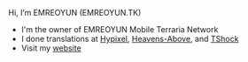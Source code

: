 Hi, I’m EMREOYUN (EMREOYUN.TK)
- I'm the owner of EMREOYUN Mobile Terraria Network
- I done translations at [Hypixel](https://hypixel.net), [Heavens-Above](https://heavens-above.com), and [TShock](https://github.com/Pryaxis/TShock)
- Visit my [website](https://emreoyun.tk)
